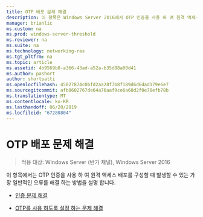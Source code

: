 ```yaml
---
title: OTP 배포 문제 해결
description: 이 항목은 Windows Server 2016에서 OTP 인증을 사용 하 여 원격 액세스 배포 가이드의 일부입니다.
manager: brianlic
ms.custom: na
ms.prod: windows-server-threshold
ms.reviewer: na
ms.suite: na
ms.technology: networking-ras
ms.tgt_pltfrm: na
ms.topic: article
ms.assetid: 4b9569b8-a366-43ad-a52a-b35d88a08d41
ms.author: pashort
author: shortpatti
ms.openlocfilehash: 45027874c0bfd2aa28f7b8f189d6d6dad179e6e7
ms.sourcegitcommit: afb0602767de64a76aaf9ce6a60d2f0e78efb78b
ms.translationtype: MT
ms.contentlocale: ko-KR
ms.lasthandoff: 06/20/2019
ms.locfileid: "67280804"
---
```

# <a name="troubleshoot-an-otp-deployment"></a>OTP 배포 문제 해결

>적용 대상: Windows Server (반기 채널), Windows Server 2016

이 항목에서는 OTP 인증을 사용 하 여 원격 액세스 배포를 구성할 때 발생할 수 있는 가장 일반적인 오류를 해결 하는 방법을 설명 합니다.  

-   [인증 문제 해결](Troubleshooting-Authentication-Issues.md)  
  
-   [OTP를 사용 하도록 설정 하는 문제 해결](Troubleshooting-Enabling-OTP.md)  
  


